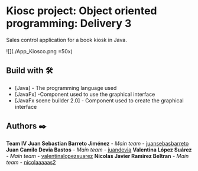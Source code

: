 # Kiosc project: Object oriented programming: Delivery 3
  Sales control application for a book kiosk in Java.
  
  ![](./App_Kiosco.png =50x)

## Build with 🛠️
* [Java] - The programming language used
* [JavaFx] -Component used to use the graphical interface
* [JavaFx scene builder 2.0] - Component used to create the graphical interface

## Authors ✒️
**Team IV**
**Juan Sebastian Barreto Jiménez** - *Main team* - [juansebasbarreto](https://github.com/juansebasbarreto)
**Juan Camilo Devia Bastos** - *Main team* - [juandevia](https://github.com/juandevia)
**Valentina López Suárez** - *Main team* - [valentinalopezsuarez](https://github.com/valentinalopezsuarez)
**Nicolas Javier Ramirez Beltran** - *Main team* - [nicolaaaaas2](https://github.com/nicolaaaaas2)

